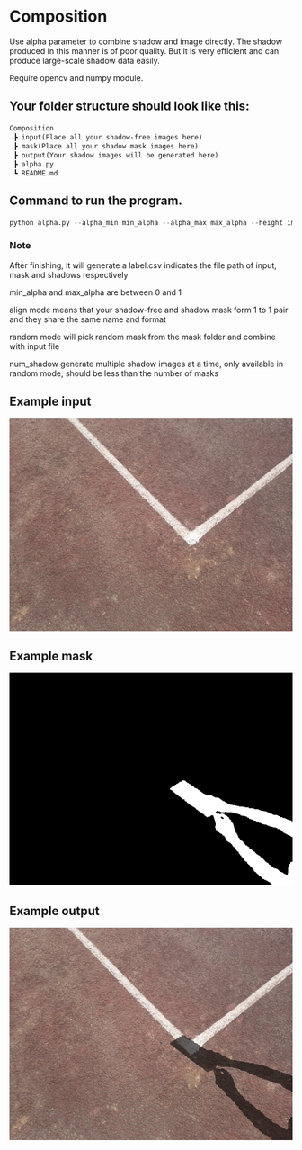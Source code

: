 # Composition

Use alpha parameter to combine shadow and image directly. The shadow produced in this manner is of poor quality. But it is very efficient and can produce large-scale shadow data easily.

Require opencv and numpy module.

## Your folder structure should look like this:
```
Composition
 ┣ input(Place all your shadow-free images here)
 ┣ mask(Place all your shadow mask images here)
 ┣ output(Your shadow images will be generated here)
 ┣ alpha.py
 ┗ README.md
```

## Command to run the program.
```python
python alpha.py --alpha_min min_alpha --alpha_max max_alpha --height image_height --width image_width --mode align or random --num_shadow only available in random mode
```
### Note
After finishing, it will generate a label.csv indicates the file path of input, mask and shadows respectively

min_alpha and max_alpha are between 0 and 1

align mode means that your shadow-free and shadow mask form 1 to 1 pair and they share the same name and format

random mode will pick random mask from the mask folder and combine with input file

num_shadow generate multiple shadow images at a time, only available in random mode, should be less than the number of masks

## Example input
![input](./example_input.png)

## Example mask
![mask](./example_mask.png)

## Example output
![output](./example_output.png)